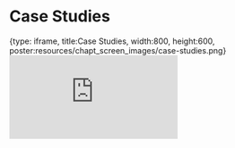 # Case Studies
 
{type: iframe, title:Case Studies, width:800, height:600, poster:resources/chapt_screen_images/case-studies.png}
![](https://hutchdatascience.org/AI_for_Decision_Makers/no_toc/case-studies.html)
 

 
